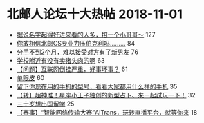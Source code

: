 # 北邮人论坛十大热帖 2018-11-01

- [据说名字起得好进来看的人多，招一个小哥哥～](https://bbs.byr.cn/article/Friends/1896384) 127
- [你敢相信北邮CS专业力压伯克利吗………](https://bbs.byr.cn/article/Picture/3226170) 84
- [分手不到2个月，难以接受对方有了新男友](https://bbs.byr.cn/article/Feeling/3085360) 76
- [学校附近有没有卖猪头肉的啊](https://bbs.byr.cn/article/Food/498191) 63
- [【问题】互联网倒挂严重，好事坏事？](https://bbs.byr.cn/article/Job/1999705) 61
- [单眼皮](https://bbs.byr.cn/article/Talking/6061844) 60
- [留下你现在用的手机的型号，看看大家都用什么样的手机](https://bbs.byr.cn/article/DigiLife/305462) 35
- [【转】超神准！星座小王子独创的新型占卜、來一起試玩一下！](https://bbs.byr.cn/article/Constellations/326533) 32
- [三十岁想出国留学](https://bbs.byr.cn/article/GoAbroad/360523) 25
- [【赛事】“智能网络传输大赛”AITrans，玩转直播平台，就等你来](https://bbs.byr.cn/article/ML_DM/32152) 18


